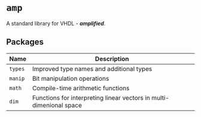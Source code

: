 # `amp`

A standard library for VHDL - ___amplified___.

## Packages

Name | Description
-- | --
`types` | Improved type names and additional types
`manip` | Bit manipulation operations
`math` | Compile-time arithmetic functions
`dim` | Functions for interpreting linear vectors in multi-dimenional space